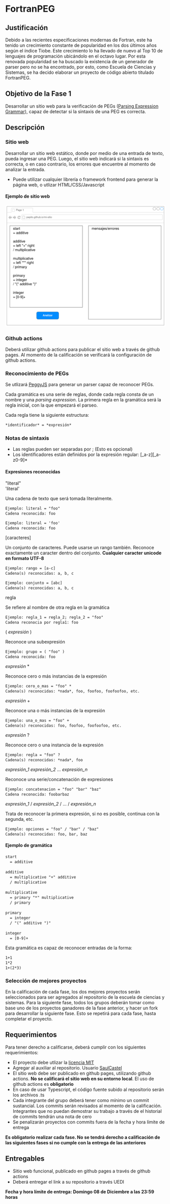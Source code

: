 # FortranPEG
## Justificación
Debido a las recientes especificaciones modernas de Fortran, este ha tenido un crecimiento constante de popularidad en los dos últimos años según el índice Tiobe. Este crecimiento lo ha llevado de nuevo al Top 10 de lenguajes de programación ubicándolo en el octavo lugar. Por esta renovada popularidad se ha buscado la existencia de un generador de parser pero no se ha encontrado, por esto, como Escuela de Ciencias y Sistemas, se ha decido elaborar un proyecto de código abierto titulado FortranPEG.

## Objetivo de la Fase 1

Desarrollar un sitio web para la verificación de PEGs ([Parsing Expression Grammar](https://en.wikipedia.org/wiki/Parsing_expression_grammar)), capaz de detectar si la sintaxis de una PEG es correcta.

## Descripción
### Sitio web
Desarrollar un sitio web estático, donde por medio de una entrada de texto, pueda ingresar una PEG. Luego, el sitio web indicará si la sintaxis es correcta, o en caso contrario, los errores que encuentre al momento de analizar la entrada.
- Puede utilizar cualquier librería o framework frontend para generar la página web, o utlizar HTML/CSS/Javascript

#### Ejemplo de sitio web
![imagen pagina web](./ejemplo_sitio.png)

### Github actions
Deberá utilizar github actions para publicar el sitio web a través de github pages. Al momento de la calificación se verificará la configuración de github actions.

### Reconocimiento de PEGs
Se utlizará [PeggyJS](https://peggyjs.org/documentation.html) para generar un parser capaz de reconocer PEGs.

Cada gramática es una serie de reglas, donde cada regla consta de un nombre y una *parsing expression*. La primera regla en la gramática será la regla inicial, con la que empezará el parseo.

Cada regla tiene la siguiente estructura:
```markdown
*identificador* = *expresión*
```

### Notas de sintaxis
- Las reglas pueden ser separadas por ; (Esto es opcional)
- Los identificadores están definidos por la expresión regular: [_a-z][_a-z0-9]*

#### Expresiones reconocidas

"literal" \
'literal'

Una cadena de texto que será tomada literalmente.
```
Ejemplo: literal = "foo"
Cadena reconocida: foo
```
```
Ejemplo: literal = 'foo'
Cadena reconocida: foo
```

[caracteres]

Un conjunto de caracteres. Puede usarse un rango también. Reconoce exactamente un caracter dentro del conjunto. **Cualquier caracter unicode en formato UTF-8**
```
Ejemplo: rango = [a-c]
Cadena(s) reconocidas: a, b, c
```
```
Ejemplo: conjunto = [abc]
Cadena(s) reconocidas: a, b, c
```

regla

Se refiere al nombre de otra regla en la gramática
```
Ejemplo: regla_1 = regla_2; regla_2 = "foo"
Cadena reconocia por regla1: foo
```

( *expresión* )

Reconoce una subexpresión
```
Ejemplo: grupo = ( "foo" )
Cadena reconocida: foo
```

*expresión* \*

Reconoce cero o más instancias de la expresión
```
Ejemplo: cero_o_mas = "foo" *
Cadena(s) reconocidas: *nada*, foo, foofoo, foofoofoo, etc.
```

*expresión* \+

Reconoce una o más instancias de la expresión
```
Ejemplo: una_o_mas = "foo" +
Cadena(s) reconocidas: foo, foofoo, foofoofoo, etc.
```

*expresión* ?

Reconoce cero o una instancia de la expresión
```
Ejemplo: regla = "foo" ?
Cadena(s) reconocidas: *nada*, foo
```

*expresión_1* *expresión_2* ... *expresión_n*

Reconoce una serie/concatenación de expresiones
```
Ejemplo: concatenacion = "foo" "bar" "baz"
Cadena reconocida: foobarbaz
```

*expresión_1* / *expresión_2* / ... / *expresión_n*

Trata de reconocer la primera expresión, si no es posible, continua con la segunda, etc.
```
Ejemplo: opciones = "foo" / "bar" / "baz"
Cadena(s) reconocidas: foo, bar, baz
```

#### Ejemplo de gramática
```
start
  = additive

additive
  = multiplicative "+" additive
  / multiplicative

multiplicative
  = primary "*" multiplicative
  / primary

primary
  = integer
  / "(" additive ")"

integer
  = [0-9]+
```

Esta gramática es capaz de reconocer entradas de la forma:
```
1+1
1*2
1+(2*3)
```

### Selección de mejores proyectos
En la calificación de cada fase, los dos mejores proyectos serán seleccionados para ser agregados al repositorio de la escuela de ciencias y sistemas. Para la siguiente fase, todos los grupos deberán tomar como base uno de los proyectos ganadores de la fase anterior, y hacer un fork para desarrollar la siguiente fase. Esto se repetirá para cada fase, hasta completar el proyecto.

## Requerimientos

Para tener derecho a calificarse, deberá cumplir con los siguientes requerimientos:
- El proyecto debe utlizar la [licencia MIT](https://opensource.org/license/mit)
- Agregar al auxiliar al repositorio. Usuario [SaulCastel](github.com/SaulCastel)
- El sitio web debe ser publicado en github pages, utilizando github actions. **No se calificará el sitio web en su entorno local**. El uso de github actions es **obligatorio**
- En caso de usar Typescript, el código fuente subido al repositorio serán los archivos .ts
- Cada integrante del grupo deberá tener como mínimo un commit sustancial. Los commits serán revisados al momento de la calificación. Integrantes que no puedan demostrar su trabajo a través de el historial de commits tendrán una nota de cero
- Se penalizarán proyectos con commits fuera de la fecha y hora límite de entrega

**Es obligatorio realizar cada fase. No se tendrá derecho a calificación de las siguientes fases si no cumple con la entrega de las anteriores**

## Entregables

- Sitio web funcional, publicado en github pages a través de github actions
- Deberá entregar el link a su repositorio a través UEDI

**Fecha y hora límite de entrega: Domingo 08 de Diciembre a las 23:59 horas**